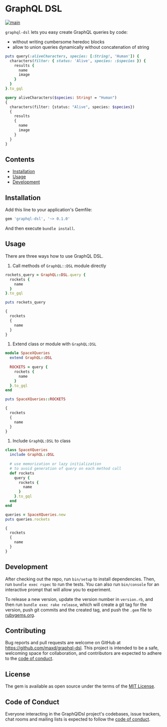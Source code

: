 # GraphQL DSL

[![main](https://github.com/maxd/graphql-dsl/actions/workflows/main.yml/badge.svg)](https://github.com/maxd/graphql-dsl/actions/workflows/main.yml)

`graphql-dsl` lets you easy create GraphQL queries by code:

* without writing cumbersome heredoc blocks
* allow to union queries dynamically without concatenation of string

```ruby
puts query(:aliveCharacters, species: [:String!, 'Human']) {
  characters(filter: { status: 'Alive', species: :$species }) {
    results {
      name
      image
    }
  }
}.to_gql
```

```graphql
query aliveCharacters($species: String! = "Human")
{
  characters(filter: {status: "Alive", species: $species})
  {
    results
    {
      name
      image
    }
  }
}
```

## Contents

* [Installation](#installation)
* [Usage](#usage)
* [Development](#development)
 
## Installation

Add this line to your application's Gemfile:

```ruby
gem 'graphql-dsl', '~> 0.1.0'
```

And then execute `bundle install`.

## Usage

There are three ways how to use GraphQL DSL. 

1. Call methods of `GraphQL::DSL` module directly

```ruby
rockets_query = GraphQL::DSL.query {
  rockets {
    name
  }
}.to_gql

puts rockets_query
```

```graphql
{
  rockets
  {
    name
  }
}
```

1. Extend class or module with `GraphQL:DSL`

```ruby
module SpaceXQueries
  extend GraphQL::DSL
  
  ROCKETS = query {
    rockets {
      name
    }
  }.to_gql
end

puts SpaceXQueries::ROCKETS
```

```graphql
{
  rockets
  {
    name
  }
}
```

1. Include `GraphQL:DSL` to class

```ruby
class SpaceXQueries
  include GraphQL::DSL
  
  # use memorization or lazy initialization 
  # to avoid generation of query on each method call 
  def rockets
    query {
      rockets {
        name
      }
    }.to_gql
  end
end

queries = SpaceXQueries.new
puts queries.rockets
```

```graphql
{
  rockets
  {
    name
  }
}
```

## Development

After checking out the repo, run `bin/setup` to install dependencies. Then, run `bundle exec rspec` to run the tests. 
You can also run `bin/console` for an interactive prompt that will allow you to experiment.

To release a new version, update the version number in `version.rb`, and then run `bundle exec rake release`, 
which will create a git tag for the version, push git commits and the created tag, and push the `.gem` file to 
[rubygems.org](https://rubygems.org).

## Contributing

Bug reports and pull requests are welcome on GitHub at https://github.com/maxd/graphql-dsl. This project is intended 
to be a safe, welcoming space for collaboration, and contributors are expected to adhere to the 
[code of conduct](https://github.com/maxd/graphql-dsl/blob/master/CODE_OF_CONDUCT.md).

## License

The gem is available as open source under the terms of the [MIT License](https://opensource.org/licenses/MIT).

## Code of Conduct

Everyone interacting in the GraphQlDsl project's codebases, issue trackers, chat rooms and mailing lists is expected to 
follow the [code of conduct](https://github.com/maxd/graphql-dsl/blob/master/CODE_OF_CONDUCT.md).
